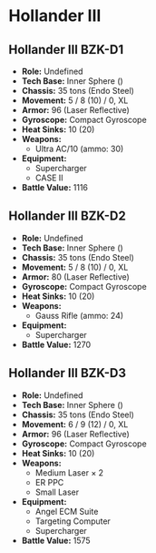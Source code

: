 # Hollander III
## Hollander III BZK-D1
- **Role:** Undefined
- **Tech Base:** Inner Sphere ()
- **Chassis:** 35 tons (Endo Steel)
- **Movement:** 5 / 8 (10) / 0, XL
- **Armor:** 96 (Laser Reflective)
- **Gyroscope:** Compact Gyroscope
- **Heat Sinks:** 10 (20)
- **Weapons:**
  - Ultra AC/10 (ammo: 30)
- **Equipment:**
  - Supercharger
  - CASE II
- **Battle Value:** 1116

## Hollander III BZK-D2
- **Role:** Undefined
- **Tech Base:** Inner Sphere ()
- **Chassis:** 35 tons (Endo Steel)
- **Movement:** 5 / 8 (10) / 0, XL
- **Armor:** 80 (Laser Reflective)
- **Gyroscope:** Compact Gyroscope
- **Heat Sinks:** 10 (20)
- **Weapons:**
  - Gauss Rifle (ammo: 24)
- **Equipment:**
  - Supercharger
- **Battle Value:** 1270

## Hollander III BZK-D3
- **Role:** Undefined
- **Tech Base:** Inner Sphere ()
- **Chassis:** 35 tons (Endo Steel)
- **Movement:** 6 / 9 (12) / 0, XL
- **Armor:** 96 (Laser Reflective)
- **Gyroscope:** Compact Gyroscope
- **Heat Sinks:** 10 (20)
- **Weapons:**
  - Medium Laser × 2
  - ER PPC
  - Small Laser
- **Equipment:**
  - Angel ECM Suite
  - Targeting Computer
  - Supercharger
- **Battle Value:** 1575

